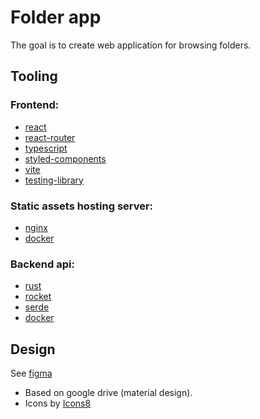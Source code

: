 # Folder app

The goal is to create web application for browsing folders.

## Tooling

### Frontend:

- [react](reactjs.org)
- [react-router](https://reactrouter.com/)
- [typescript](https://www.typescriptlang.org/)
- [styled-components](https://styled-components.com/)
- [vite](https://vitejs.dev/)
- [testing-library](https://testing-library.com/)

### Static assets hosting server:

- [nginx](https://www.nginx.com/)
- [docker](https://www.docker.com/)

### Backend api:

- [rust](https://www.rust-lang.org/)
- [rocket](https://rocket.rs/)
- [serde](https://serde.rs/)
- [docker](https://www.docker.com/)

## Design

See [figma](https://www.figma.com/file/J6yvOILo6HM62FnHXaAAOC/HolderApp?node-id=0%3A1)

- Based on google drive (material design).
- Icons by [Icons8](https://icons8.com/)
